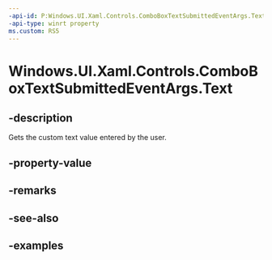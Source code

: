 ```yaml
---
-api-id: P:Windows.UI.Xaml.Controls.ComboBoxTextSubmittedEventArgs.Text
-api-type: winrt property
ms.custom: RS5
---
```


<!-- Property syntax.
public string Text { get; }
-->

# Windows.UI.Xaml.Controls.ComboBoxTextSubmittedEventArgs.Text

## -description
Gets the custom text value entered by the user.



## -property-value

## -remarks

## -see-also

## -examples

